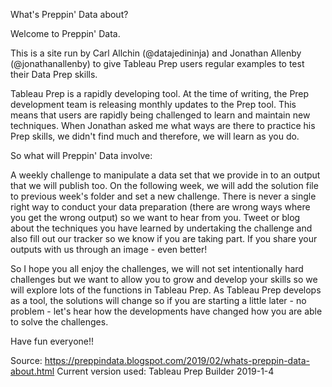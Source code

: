 What's Preppin' Data about? 

Welcome to Preppin' Data.

This is a site run by Carl Allchin (@datajedininja) and Jonathan Allenby (@jonathanallenby) to give Tableau Prep users regular examples to test their Data Prep skills.

Tableau Prep is a rapidly developing tool. At the time of writing, the Prep development team is releasing monthly updates to the Prep tool. This means that users are rapidly being challenged to learn and maintain new techniques. When Jonathan asked me what ways are there to practice his Prep skills, we didn't find much and therefore, we will learn as you do.

So what will Preppin' Data involve:

A weekly challenge to manipulate a data set that we provide in to an output that we will publish too. 
On the following week, we will add the solution file to previous week's folder and set a new challenge.
There is never a single right way to conduct your data preparation (there are wrong ways where you get the wrong output) so we want to hear from you. Tweet or blog about the techniques you have learned by undertaking the challenge and also fill out our tracker so we know if you are taking part. If you share your outputs with us through an image - even better!

So I hope you all enjoy the challenges, we will not set intentionally hard challenges but we want to allow you to grow and develop your skills so we will explore lots of the functions in Tableau Prep. As Tableau Prep develops as a tool, the solutions will change so if you are starting a little later - no problem - let's hear how the developments have changed how you are able to solve the challenges. 

Have fun everyone!!

Source: https://preppindata.blogspot.com/2019/02/whats-preppin-data-about.html
Current version used: Tableau Prep Builder 2019-1-4
